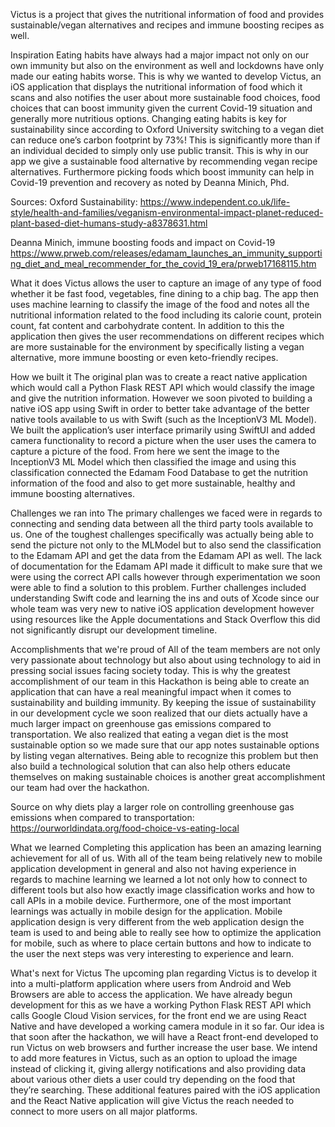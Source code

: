 Victus is a project that gives the nutritional information of food and provides sustainable/vegan alternatives and recipes and immune boosting recipes as well.

Inspiration
Eating habits have always had a major impact not only on our own immunity but also on the environment as well and lockdowns have only made our eating habits worse. This is why we wanted to develop Victus, an iOS application that displays the nutritional information of food which it scans and also notifies the user about more sustainable food choices, food choices that can boost immunity given the current Covid-19 situation and generally more nutritious options. Changing eating habits is key for sustainability since according to Oxford University switching to a vegan diet can reduce one’s carbon footprint by 73%! This is significantly more than if an individual decided to simply only use public transit. This is why in our app we give a sustainable food alternative by recommending vegan recipe alternatives. Furthermore picking foods which boost immunity can help in Covid-19 prevention and recovery as noted by Deanna Minich, Phd.

Sources: Oxford Sustainability: https://www.independent.co.uk/life-style/health-and-families/veganism-environmental-impact-planet-reduced-plant-based-diet-humans-study-a8378631.html

Deanna Minich, immune boosting foods and impact on Covid-19 https://www.prweb.com/releases/edamam_launches_an_immunity_supporting_diet_and_meal_recommender_for_the_covid_19_era/prweb17168115.htm

What it does
Victus allows the user to capture an image of any type of food whether it be fast food, vegetables, fine dining to a chip bag. The app then uses machine learning to classify the image of the food and notes all the nutritional information related to the food including its calorie count, protein count, fat content and carbohydrate content. In addition to this the application then gives the user recommendations on different recipes which are more sustainable for the environment by specifically listing a vegan alternative, more immune boosting or even keto-friendly recipes.

How we built it
The original plan was to create a react native application which would call a Python Flask REST API which would classify the image and give the nutrition information. However we soon pivoted to building a native iOS app using Swift in order to better take advantage of the better native tools available to us with Swift (such as the InceptionV3 ML Model). We built the application’s user interface primarily using SwiftUI and added camera functionality to record a picture when the user uses the camera to capture a picture of the food. From here we sent the image to the InceptionV3 ML Model which then classified the image and using this classification connected the Edamam Food Database to get the nutrition information of the food and also to get more sustainable, healthy and immune boosting alternatives.

Challenges we ran into
The primary challenges we faced were in regards to connecting and sending data between all the third party tools available to us. One of the toughest challenges specifically was actually being able to send the picture not only to the MLModel but to also send the classification to the Edamam API and get the data from the Edamam API as well. The lack of documentation for the Edamam API made it difficult to make sure that we were using the correct API calls however through experimentation we soon were able to find a solution to this problem. Further challenges included understanding Swift code and learning the ins and outs of Xcode since our whole team was very new to native iOS application development however using resources like the Apple documentations and Stack Overflow this did not significantly disrupt our development timeline.

Accomplishments that we're proud of
All of the team members are not only very passionate about technology but also about using technology to aid in pressing social issues facing society today. This is why the greatest accomplishment of our team in this Hackathon is being able to create an application that can have a real meaningful impact when it comes to sustainability and building immunity. By keeping the issue of sustainability in our development cycle we soon realized that our diets actually have a much larger impact on greenhouse gas emissions compared to transportation. We also realized that eating a vegan diet is the most sustainable option so we made sure that our app notes sustainable options by listing vegan alternatives. Being able to recognize this problem but then also build a technological solution that can also help others educate themselves on making sustainable choices is another great accomplishment our team had over the hackathon.

Source on why diets play a larger role on controlling greenhouse gas emissions when compared to transportation: https://ourworldindata.org/food-choice-vs-eating-local

What we learned
Completing this application has been an amazing learning achievement for all of us. With all of the team being relatively new to mobile application development in general and also not having experience in regards to machine learning we learned a lot not only how to connect to different tools but also how exactly image classification works and how to call APIs in a mobile device. Furthermore, one of the most important learnings was actually in mobile design for the application. Mobile application design is very different from the web application design the team is used to and being able to really see how to optimize the application for mobile, such as where to place certain buttons and how to indicate to the user the next steps was very interesting to experience and learn.

What's next for Victus
The upcoming plan regarding Victus is to develop it into a multi-platform application where users from Android and Web Browsers are able to access the application. We have already begun development for this as we have a working Python Flask REST API which calls Google Cloud Vision services, for the front end we are using React Native and have developed a working camera module in it so far. Our idea is that soon after the hackathon, we will have a React front-end developed to run Victus on web browsers and further increase the user base. We intend to add more features in Victus, such as an option to upload the image instead of clicking it, giving allergy notifications and also providing data about various other diets a user could try depending on the food that they’re searching. These additional features paired with the iOS application and the React Native application will give Victus the reach needed to connect to more users on all major platforms.
